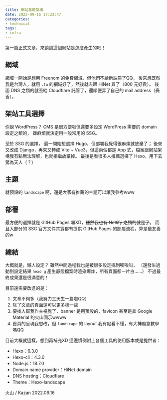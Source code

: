 ```yaml
---
title: 網站基礎架構
date: 2022-09-16 17:23:47
categories: 
- technical
tags: 
- infra
---
```


第一篇正式文章，來談談這個網站是怎麼產生的吧！

## 網域
網域一開始是想用 Freenom 的免費網域，但他們不給新註冊了QQ，
後來想既然我是台灣人，就用 `.tw` 的網域好了，然後就去跟 HiNet 買了（800 元好貴）。
後面 DNS 之類的就丟給 Cloudflare 託管了，還順便弄了自己的 mail address（~~真香~~）。

## 架站工具選擇
你說 WordPress？
CMS 是很方便啦但還要多設定 WordPress 需要的 domain 設定之類的，
嫌麻煩就決定用一般常用的 SSG。

至於 SSG 的選擇， 
最一開始想選擇 Hugo，但部署我覺得很麻煩就放棄了；
後來又改成 Django，再來又轉成 Vite + Vue3，但這兩個都是 App 式，檔案跟網站架構我有點無法理解，也就相繼放棄掉。
最後是看很多人推薦選擇了 Hexo，用下去驚為天人（？）

## 主題
就預設的 `landscape` 啊，還是大家有推薦的主題可以讓我參考www

## 部署
最方便的選擇就是 GitHub Pages 囉XD，~~雖然我也有 Netlify 之類的就是了~~。
而且大部分的 SSG 官方文件其實都有提供 GitHub Pages 的部屬流程，算是蠻友善的w

## 總結
大概就是，懶人設定？
雖然中間過程我也是被很多設定搞到唉唉叫，
（還發生過動到設定結果 `hexo g` 產生靜態檔案時渲染爆炸，所有頁面都一片白……）
不過最終成果還是很滿意的！

目前還需要改進的是：
1. 文章不夠多（我努力三天生一篇啦QQ）
2. 除了文章的頁面還可以更多樣一些
3. 要找人幫我作主視覺了，banner 是用預設的，favicon 甚至是拿 Google Material 的火山圖示wwww
4. 首頁的呈現我想改，但 `landscape` 的 layout 我有點看不懂，有大神願意教學嗎QQ

目前大概就這樣，想到再補充XD
這邊慣例附上各個工具的使用版本或是提供者：
- Hexo：6.3.0
- Hexo-cli：4.3.0
- Node.js：18.7.0
- Domain name provider：HiNet domain
- DNS hosting：Cloudflare
- Theme：Hexo-landscape

火山 / Kazan
2022.09.16